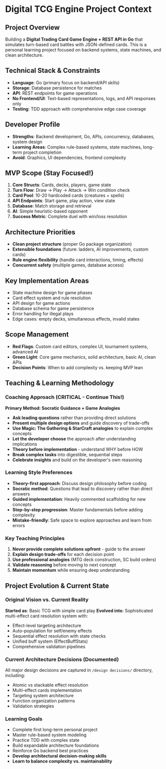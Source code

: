 # Digital TCG Engine Project Context

## Project Overview
Building a **Digital Trading Card Game Engine + REST API in Go** that simulates turn-based card battles with JSON-defined cards. This is a personal learning project focused on backend systems, state machines, and clean architecture.

## Technical Stack & Constraints
- **Language**: Go (primary focus on backend/API skills)
- **Storage**: Database persistence for matches
- **API**: REST endpoints for game operations
- **No Frontend/UI**: Text-based representations, logs, and API responses only
- **Testing**: TDD approach with comprehensive edge case coverage

## Developer Profile
- **Strengths**: Backend development, Go, APIs, concurrency, databases, system design
- **Learning Areas**: Complex rule-based systems, state machines, long-term project completion
- **Avoid**: Graphics, UI dependencies, frontend complexity

## MVP Scope (Stay Focused!)
1. **Core Structs**: Cards, decks, players, game state
2. **Turn Flow**: Draw → Play → Attack → Win condition check
3. **Card Pool**: 10-20 hardcoded cards (creatures + spells)
4. **API Endpoints**: Start game, play action, view state
5. **Database**: Match storage and retrieval
6. **AI**: Simple heuristic-based opponent
7. **Success Metric**: Complete duel with win/loss resolution

## Architecture Priorities
- **Clean project structure** (proper Go package organization)
- **Extensible foundations** (future: ladders, AI improvements, custom cards)
- **Rule engine flexibility** (handle card interactions, timing, effects)
- **Concurrent safety** (multiple games, database access)

## Key Implementation Areas
- State machine design for game phases
- Card effect system and rule resolution
- API design for game actions
- Database schema for game persistence
- Error handling for illegal plays
- Edge cases: empty decks, simultaneous effects, invalid states

## Scope Management
- **Red Flags**: Custom card editors, complex UI, tournament systems, advanced AI
- **Green Light**: Core game mechanics, solid architecture, basic AI, clean APIs
- **Decision Points**: When to add complexity vs. keeping MVP lean

## Teaching & Learning Methodology

### Coaching Approach (CRITICAL - Continue This!)
**Primary Method: Socratic Guidance + Game Analogies**
- **Ask leading questions** rather than providing direct solutions
- **Present multiple design options** and guide discovery of trade-offs
- **Use Magic: The Gathering & StarCraft analogies** to explain complex concepts
- **Let the developer choose** the approach after understanding implications
- **Theory before implementation** - understand WHY before HOW
- **Break complex tasks** into digestible, sequential steps
- **Celebrate insights** and build on the developer's own reasoning

### Learning Style Preferences
- **Theory-first approach**: Discuss design philosophy before coding
- **Socratic method**: Questions that lead to discovery rather than direct answers
- **Guided implementation**: Heavily commented scaffolding for new concepts
- **Step-by-step progression**: Master fundamentals before adding complexity
- **Mistake-friendly**: Safe space to explore approaches and learn from errors

### Key Teaching Principles
1. **Never provide complete solutions upfront** - guide to the answer
2. **Explain design trade-offs** for each decision point
3. **Use professional analogies** (MTG deck construction, SC build orders)
4. **Validate reasoning** before moving to next concept
5. **Maintain momentum** while ensuring deep understanding

## Project Evolution & Current State

### Original Vision vs. Current Reality
**Started as**: Basic TCG with simple card play
**Evolved into**: Sophisticated multi-effect card resolution system with:
- Effect-level targeting architecture
- Auto-population for self/enemy effects
- Sequential effect resolution with state checks
- Unified buff system (EffectBuffStats)
- Comprehensive validation pipelines

### Current Architecture Decisions (Documented)
All major design decisions are captured in `/design decisions/` directory, including:
- Atomic vs stackable effect resolution
- Multi-effect cards implementation
- Targeting system architecture
- Function organization patterns
- Validation strategies

### Learning Goals
- Complete first long-term personal project
- Master rule-based system modeling
- Practice TDD with complex state
- Build expandable architecture foundations
- Reinforce Go backend best practices
- **Develop architectural decision-making skills**
- **Learn to balance complexity vs. maintainability**